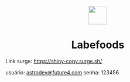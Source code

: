 <div align="center" > <img width="50vw" src="https://img.icons8.com/cotton/344/street-food.png"/>
 <h1 align="center"><strong>Labefoods</b></strong></h1></div>
 
 Link surge: https://shiny-copy.surge.sh/
 
usuário: astrodev@future4.com
senha: 123456
